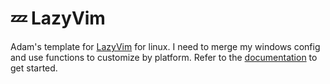 # 💤 LazyVim

Adam's template for [LazyVim](https://github.com/LazyVim/LazyVim) for linux.
I need to merge my windows config and use functions to customize by platform.
Refer to the [documentation](https://lazyvim.github.io/installation) to get started.
